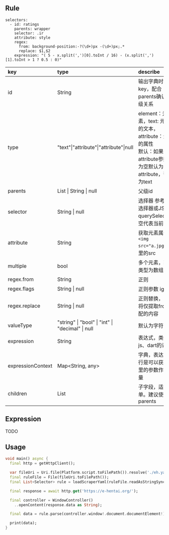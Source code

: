 ## Rule

```
selectors:
  - id: ratings
    parents: wrapper
    selector: .ir
    attribute: style
    regex:
      from: background-position:-?(\d+)px -(\d+)px;.*
      replace: $1,$2
    expression: "( 5 - x.split(',')[0].toInt / 16) - (x.split(',')[1].toInt > 1 ? 0.5 : 0)"
```
| key    | type |  describe |
| :----- | :-- |  :---- |
| id | String | 输出字典时的key，配合parents确认子父级关系 |
| type | "text"\|"attribute"\|"attribute"\|null | element：元素，text: 元素中的文本，attribute：元素的属性 <br> 默认：如果有attribute参数不为空默认为attribute，否则为text |
| parents | List<String> \| String \| null | 父级id |
| selector | String \| null | 选择器 参考CSS选择器或JS的querySelector，空代表当前节点 |
| attribute | String | 获取元素属性 `<img src="a.jpg">` 这里的src |
| multiple | bool | 多个元素，输出类型为数组 |
| regex.from | String | 正则 |
| regex.flags | String \| null | 正则参数 igum |
| regex.replace | String \| null | 正则替换，为空将仅提取from匹配的内容 |
| valueType | "string" \| "bool" \| "int" \| "decimal" \| null | 默认为字符串。|
| expression | String | 表达式，类似于js、dart的语法 |
| expressionContext | Map<String, any> | 字典，表达式执行是可以获取这里的参数作为变量|
| children | List<Self> | 子字段，适合简单。建议使用 parents |


## Expression

TODO


## Usage

```dart
void main() async {
  final http = getHttpClient();

  var fileUri = Uri.file(Platform.script.toFilePath()).resolve('./eh.yaml');
  final ruleFile = File(fileUri.toFilePath());
  final List<Selector> rule = loadScraperYaml(ruleFile.readAsStringSync())!;

  final response = await http.get('https://e-hentai.org/');

  final controller = WindowController()
    ..openContent(response.data as String);

  final data = rule.parse(controller.window!.document.documentElement!);

  print(data);
}
```
